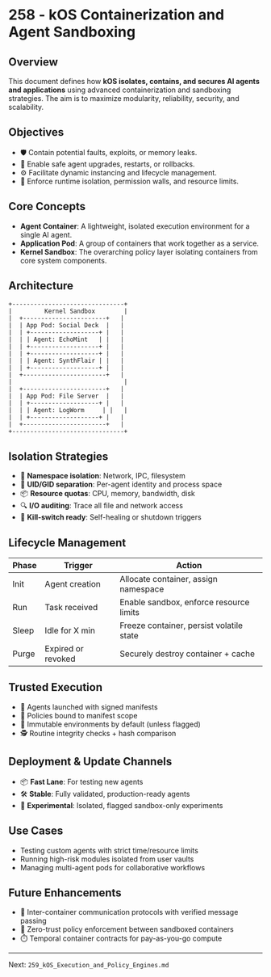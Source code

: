 # 258 - kOS Containerization and Agent Sandboxing

## Overview
This document defines how **kOS isolates, contains, and secures AI agents and applications** using advanced containerization and sandboxing strategies. The aim is to maximize modularity, reliability, security, and scalability.

## Objectives
- 🛡️ Contain potential faults, exploits, or memory leaks.
- 🔄 Enable safe agent upgrades, restarts, or rollbacks.
- ⚙️ Facilitate dynamic instancing and lifecycle management.
- 🔐 Enforce runtime isolation, permission walls, and resource limits.

## Core Concepts
- **Agent Container**: A lightweight, isolated execution environment for a single AI agent.
- **Application Pod**: A group of containers that work together as a service.
- **Kernel Sandbox**: The overarching policy layer isolating containers from core system components.

## Architecture
```
+-------------------------------+
|         Kernel Sandbox        |
|  +-----------------------+   |
|  | App Pod: Social Deck  |   |
|  | +-------------------+ |   |
|  | | Agent: EchoMint   | |   |
|  | +-------------------+ |   |
|  | +-------------------+ |   |
|  | | Agent: SynthFlair | |   |
|  | +-------------------+ |   |
|  +-----------------------+   |
|                               |
|  +-----------------------+   |
|  | App Pod: File Server  |   |
|  | +-------------------+ |   |
|  | | Agent: LogWorm     | |   |
|  | +-------------------+ |   |
|  +-----------------------+   |
+-------------------------------+
```

## Isolation Strategies
- 🧱 **Namespace isolation**: Network, IPC, filesystem
- 🧍 **UID/GID separation**: Per-agent identity and process space
- 📦 **Resource quotas**: CPU, memory, bandwidth, disk
- 🔍 **I/O auditing**: Trace all file and network access
- 🧪 **Kill-switch ready**: Self-healing or shutdown triggers

## Lifecycle Management
| Phase       | Trigger                        | Action                                   |
|-------------|--------------------------------|------------------------------------------|
| Init        | Agent creation                 | Allocate container, assign namespace     |
| Run         | Task received                  | Enable sandbox, enforce resource limits  |
| Sleep       | Idle for X min                 | Freeze container, persist volatile state |
| Purge       | Expired or revoked             | Securely destroy container + cache       |

## Trusted Execution
- 🤝 Agents launched with signed manifests
- 🔐 Policies bound to manifest scope
- 🧬 Immutable environments by default (unless flagged)
- 🕵️ Routine integrity checks + hash comparison

## Deployment & Update Channels
- 📦 **Fast Lane**: For testing new agents
- 🛠️ **Stable**: Fully validated, production-ready agents
- 🧪 **Experimental**: Isolated, flagged sandbox-only experiments

## Use Cases
- Testing custom agents with strict time/resource limits
- Running high-risk modules isolated from user vaults
- Managing multi-agent pods for collaborative workflows

## Future Enhancements
- 🔗 Inter-container communication protocols with verified message passing
- 🧱 Zero-trust policy enforcement between sandboxed containers
- ⏱️ Temporal container contracts for pay-as-you-go compute

---
Next: `259_kOS_Execution_and_Policy_Engines.md`

